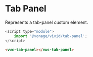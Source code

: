 # Tab Panel

Represents a tab-panel custom element.

```js
<script type="module">
    import '@vonage/vivid/tab-panel';
</script>
```

```html preview
<vwc-tab-panel></vwc-tab-panel>
```

